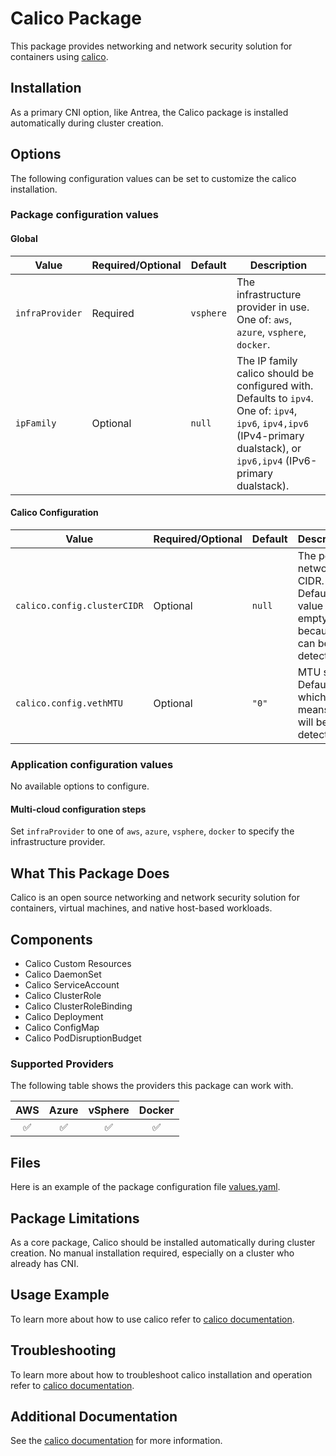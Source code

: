 # Calico Package

This package provides networking and network security solution for containers using [calico](https://www.projectcalico.org/).

## Installation

As a primary CNI option, like Antrea, the Calico package is installed automatically during cluster creation.

## Options

The following configuration values can be set to customize the calico installation.

### Package configuration values

#### Global

| Value | Required/Optional | Default | Description |
|-------|-------------------|---------|-------------|
| `infraProvider` | Required | `vsphere` | The infrastructure provider in use. One of: `aws`, `azure`, `vsphere`, `docker`. |
| `ipFamily` | Optional | `null` | The IP family calico should be configured with. Defaults to `ipv4`. One of: `ipv4`, `ipv6`, `ipv4,ipv6` (IPv4-primary dualstack), or `ipv6,ipv4` (IPv6-primary dualstack). |

#### Calico Configuration

| Value | Required/Optional |  Default | Description |
|-------|-------------------|----------|-------------|
| `calico.config.clusterCIDR` | Optional | `null` | The pod network CIDR. Default value is empty because it can be auto detected. |
| `calico.config.vethMTU` | Optional | `"0"` | MTU size. Default is `0`, which means it will be auto detected. |

### Application configuration values

No available options to configure.

#### Multi-cloud configuration steps

Set `infraProvider` to one of `aws`, `azure`, `vsphere`, `docker` to specify the infrastructure provider.

## What This Package Does

Calico is an open source networking and network security solution for containers, virtual machines, and native host-based workloads.

## Components

* Calico Custom Resources
* Calico DaemonSet
* Calico ServiceAccount
* Calico ClusterRole
* Calico ClusterRoleBinding
* Calico Deployment
* Calico ConfigMap
* Calico PodDisruptionBudget

### Supported Providers

The following table shows the providers this package can work with.

| AWS  |  Azure  | vSphere  | Docker |
|:---:|:---:|:---:|:---:|
| ✅  |  ✅  | ✅  | ✅ |

## Files

Here is an example of the package configuration file [values.yaml](bundle/config/values.yaml).

## Package Limitations

As a core package, Calico should be installed automatically during cluster creation. No manual installation required, especially on a cluster who already has CNI.

## Usage Example

To learn more about how to use calico refer to [calico documentation](https://docs.projectcalico.org/about/about-calico).

## Troubleshooting

To learn more about how to troubleshoot calico installation and operation refer to [calico documentation](https://docs.projectcalico.org/about/about-calico).

## Additional Documentation

See the [calico documentation](https://docs.projectcalico.org/about/about-calico) for more information.
